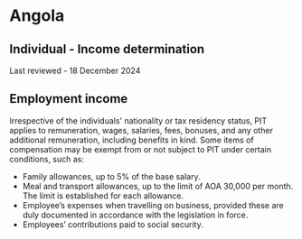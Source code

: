 # Angola
## Individual - Income determination
Last reviewed - 18 December 2024
## Employment income
Irrespective of the individuals' nationality or tax residency status, PIT applies to remuneration, wages, salaries, fees, bonuses, and any other additional remuneration, including benefits in kind.
Some items of compensation may be exempt from or not subject to PIT under certain conditions, such as:
  * Family allowances, up to 5% of the base salary.
  * Meal and transport allowances, up to the limit of AOA 30,000 per month. The limit is established for each allowance.
  * Employee’s expenses when travelling on business, provided these are duly documented in accordance with the legislation in force.
  * Employees’ contributions paid to social security.


